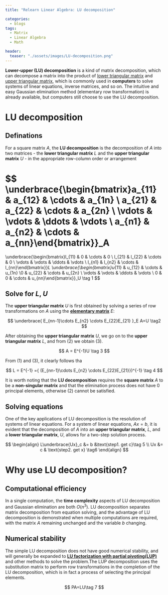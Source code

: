 ```yaml
---
title: "Relearn Linear Algebra: LU decomposition"

categories:
  - blogs
tags:
  - Matrix
  - Linear Algebra
  - Math

header: 
  teaser: "./assets/images/LU-decomposition.png"
---
```



**Lower-upper (LU) decomposition** is a kind of matrix decomposition, which can decompose a matrix into the product of [lower triangular matrix](https://en.wikipedia.org/wiki/Triangular_matrix) and [upper triangular matrix]( https://en.wikipedia.org/wiki/Triangular_matrix), which is commonly used in **computers** to solve systems of linear equations, inverse matrices, and so on. The intuitive and easy Gaussian elimination method (elementary row transformation) is already available, but computers still choose to use the LU decomposition.

# LU decomposition

## Definations

For a square matrix $A$, the **LU decomposition** is the decomposition of $A$ into two matrices - the **lower triangular matrix** $L$ and the **upper triangular matrix** $U$ - in the appropriate row-column order or arrangement



$$
\underbrace{\begin{bmatrix}a_{11} & a_{12} & \cdots & a_{1n} \\ a_{21} & a_{22} & \cdots & a_{2n} \\ \vdots & \vdots & \ddots & \vdots \\ a_{n1} & a_{n2} & \cdots & a_{nn}\end{bmatrix}}_A
=
\underbrace{\begin{bmatrix}l_{11} & 0 & \cdots & 0 \\ l_{21} & l_{22} & \cdots & 0 \\ \vdots & \vdots & \ddots & \vdots \\ l_{n1} & l_{n2} & \cdots & l_{nn}\end{bmatrix}}_L
\underbrace{\begin{bmatrix}u_{11} & u_{12} & \cdots & u_{1n} \\0 & u_{22} & \cdots & u_{2n} \\ \vdots & \vdots & \ddots & \vdots \\ 0 & 0 & \cdots & u_{nn}\end{bmatrix}}_U
\tag 1
$$



## Solve for $L$, $U$

The **upper triangular matrix** $U$ is first obtained by solving a series of row transformations on $A$ using the **[elementary  matrix](https://en.wikipedia.org/wiki/Elementary_matrix)** $E$:


$$
\underbrace{
E_{nn-1}\cdots E_{n2} \cdots E_{22}E_{21}
}_E
A=U \tag2
$$


After obtaining the **upper triangular matrix** $U$, we go on to the **upper triangular matrix** $L$, and from $(2)$ we obtain $(3)$.


$$
A = E^{-1}U
\tag 3
$$

From $(1)$ and $(3)$, it clearly follows tha

$$
L = E^{-1} ={ (E_{nn-1}\cdots E_{n2} \cdots E_{22}E_{21}})^{-1} \tag 4
$$

It is worth noting that the **LU decomposition** requires the **square matrix** $A$ to be a **non-singular matrix** and that the elimination process does not have 0 principal elements, otherwise $(2)$ cannot be satisfied.

## Solving equations

One of the key applications of LU decomposition is the resolution of systems of linear equations. For a system of linear equations, $Ax = b$, it is evident that the decomposition of $A$ into an **upper triangular matrix**, $L$, and a **lower triangular matrix**, $U$, allows for a two-step solution process.

$$
\begin{align}
L\underbrace{Ux}_c &= b &\text{step1. get c}\tag 5
\\ Ux &= c & \text{step2. get x} \tag6
\end{align}
$$


# Why use LU decomposition?

## Computational efficiency

In a single computation, the **time complexity** aspects of LU decomposition and Gaussian elimination are both $O(n^3)$. LU decomposition separates matrix decomposition from equation solving, and the advantage of LU decomposition is demonstrated when multiple computations are required, with the matrix $A$ remaining unchanged and the variable $b$ changing.

## Numerical stability

The simple LU decomposition does not have good numerical stability, and will generally be expanded to **[LU factorization with partial pivoting(LUP)]()** and other methods to solve the problem.The LUP decomposition uses the substitution matrix to perform row transformations in the completion of the LU decomposition, which is in fact a process of selecting the principal elements.

$$
PA=LU\tag 7
$$




